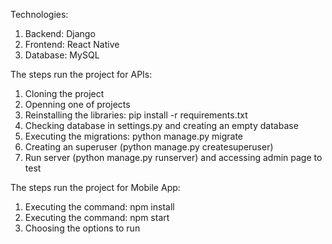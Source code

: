 Technologies:
1. Backend: Django
2. Frontend: React Native
3. Database: MySQL


The steps run the project for APIs:
1. Cloning the project
2. Openning one of projects
3. Reinstalling the libraries: pip install -r requirements.txt
4. Checking database in settings.py and creating an empty database
5. Executing the migrations: python manage.py migrate
6. Creating an superuser (python manage.py createsuperuser)
7. Run server (python manage.py runserver) and accessing admin page to test


The steps run the project for Mobile App:
1. Executing the command: npm install
2. Executing the command: npm start
3. Choosing the options to run
